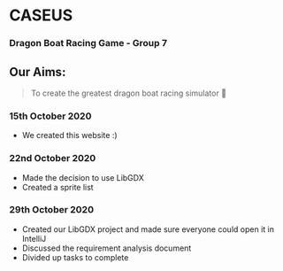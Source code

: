 # CASEUS
### Dragon Boat Racing Game - Group 7

## Our Aims:
> To create the greatest dragon boat racing simulator :rowboat:


### 15th October 2020
* We created this website :)

### 22nd October 2020
* Made the decision to use LibGDX
* Created a sprite list

### 29th October 2020
* Created our LibGDX project and made sure everyone could open it in IntelliJ
* Discussed the requirement analysis document
* Divided up tasks to complete 

